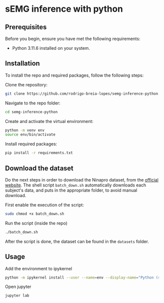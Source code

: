 # sEMG inference with python

## Prerequisites

Before you begin, ensure you have met the following requirements:

- Python 3.11.6 installed on your system.

## Installation

To install the repo and required packages, follow the following steps:

Clone the repository:

``` bash
git clone https://github.com/rodrigo-breia-lopes/semg-inference-python.git
```

Navigate to the repo folder:

``` bash
cd semg-inference-python
```

Create and activate the virtual environment:

```bash
python -m venv env
source env/bin/activate
```

Install required packages: 

```bash
pip install -r requirements.txt
```
## Download the dataset

Do the next steps in order to download the Ninapro dataset, from the [official website](https://ninapro.hevs.ch/). The shell script `batch_down.sh` automatically downloads each subject's data, and puts in the appropriate folder, to avoid manual download.

First enable the execution of the script:
```bash
sudo chmod +x batch_down.sh
```

Run the script (inside the repo)
```bash
./batch_down.sh
```
After the script is done, the dataset can be found in the `datasets` folder.
 
 ## Usage
 
Add the environment to ipykernel
```bash
python -m ipykernel install --user --name=env --display-name="Python (semg-inference)"
```

Open jupyter
```bash
jupyter lab
```
